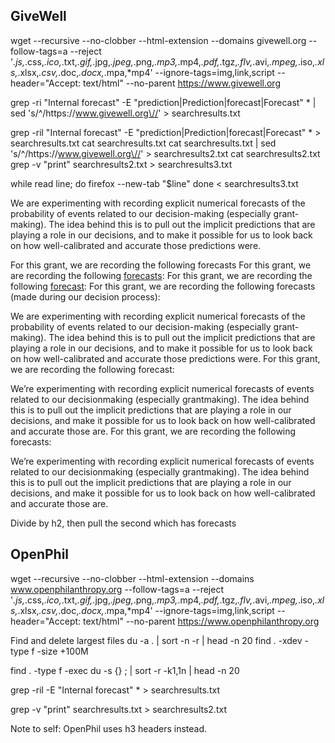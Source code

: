 ## GiveWell

wget --recursive --no-clobber --html-extension --domains givewell.org --follow-tags=a --reject '_.js,_.css,_.ico,_.txt,_.gif,_.jpg,_.jpeg,_.png,_.mp3,_.mp4,_.pdf,_.tgz,_.flv,_.avi,_.mpeg,_.iso,_.xls,_.xlsx,_.csv,_.doc,_.docx,_.mpa,\*mp4' --ignore-tags=img,link,script --header="Accept: text/html" --no-parent https://www.givewell.org

grep -ri "Internal forecast" -E "prediction|Prediction|forecast|Forecast" \* | sed 's/^/https:\/\/www.givewell.org\//' > searchresults.txt

grep -ril "Internal forecast" -E "prediction|Prediction|forecast|Forecast" \* > searchresults.txt
cat searchresults.txt
cat searchresults.txt | sed 's/^/https:\/\/www.givewell.org\//' > searchresults2.txt
cat searchresults2.txt
grep -v "print" searchresults2.txt > searchresults3.txt

while read line; do
firefox --new-tab "$line"
done < searchresults3.txt

We are experimenting with recording explicit numerical forecasts of the probability of events related to our decision-making (especially grant-making). The idea behind this is to pull out the implicit predictions that are playing a role in our decisions, and to make it possible for us to look back on how well-calibrated and accurate those predictions were.

For this grant, we are recording the following forecasts
For this grant, we are recording the following <a href="https://www.givewell.org/research/internal-forecasts">forecasts</a>:
For this grant, we are recording the following <a href="https://www.givewell.org/research/internal-forecasts">forecast</a>:
For this grant, we are recording the following forecasts (made during our decision process):

We are experimenting with recording explicit numerical forecasts of the probability of events related to our decision-making (especially grant-making). The idea behind this is to pull out the implicit predictions that are playing a role in our decisions, and to make it possible for us to look back on how well-calibrated and accurate those predictions were. For this grant, we are recording the following forecast:

We’re experimenting with recording explicit numerical forecasts of events related to our decisionmaking (especially grantmaking). The idea behind this is to pull out the implicit predictions that are playing a role in our decisions, and make it possible for us to look back on how well-calibrated and accurate those are. For this grant, we are recording the following forecasts:

We’re experimenting with recording explicit numerical forecasts of events related to our decisionmaking (especially grantmaking). The idea behind this is to pull out the implicit predictions that are playing a role in our decisions, and make it possible for us to look back on how well-calibrated and accurate those are.

Divide by h2, then pull the second which has forecasts

## OpenPhil

wget --recursive --no-clobber --html-extension --domains www.openphilanthropy.org --follow-tags=a --reject '_.js,_.css,_.ico,_.txt,_.gif,_.jpg,_.jpeg,_.png,_.mp3,_.mp4,_.pdf,_.tgz,_.flv,_.avi,_.mpeg,_.iso,_.xls,_.xlsx,_.csv,_.doc,_.docx,_.mpa,\*mp4' --ignore-tags=img,link,script --header="Accept: text/html" --no-parent https://www.openphilanthropy.org

Find and delete largest files
du -a . | sort -n -r | head -n 20
find . -xdev -type f -size +100M

find . -type f -exec du -s {} \; | sort -r -k1,1n | head -n 20

grep -ril -E "Internal forecast" \* > searchresults.txt

grep -v "print" searchresults.txt > searchresults2.txt

Note to self: OpenPhil uses h3 headers instead.

